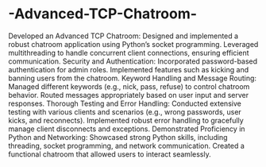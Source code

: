 # -Advanced-TCP-Chatroom-
Developed an Advanced TCP Chatroom:
Designed and implemented a robust chatroom application using Python’s socket programming.
Leveraged multithreading to handle concurrent client connections, ensuring efficient communication.
Security and Authentication:
Incorporated password-based authentication for admin roles.
Implemented features such as kicking and banning users from the chatroom.
Keyword Handling and Message Routing:
Managed different keywords (e.g., nick, pass, refuse) to control chatroom behavior.
Routed messages appropriately based on user input and server responses.
Thorough Testing and Error Handling:
Conducted extensive testing with various clients and scenarios (e.g., wrong passwords, user kicks, and reconnects).
Implemented robust error handling to gracefully manage client disconnects and exceptions.
Demonstrated Proficiency in Python and Networking:
Showcased strong Python skills, including threading, socket programming, and network communication.
Created a functional chatroom that allowed users to interact seamlessly.
